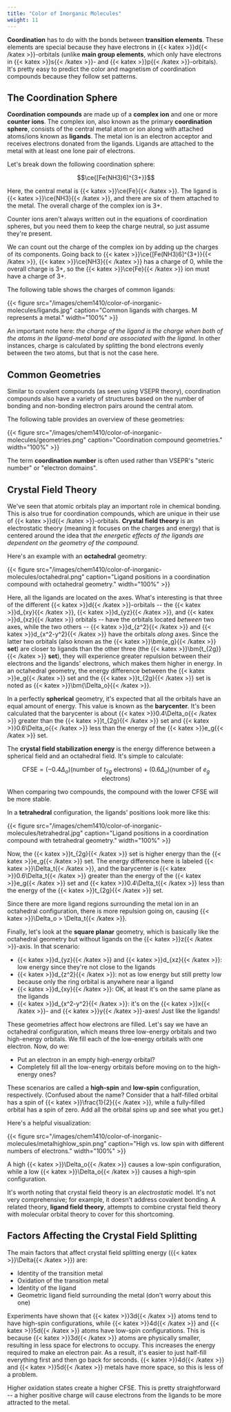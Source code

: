 ```yaml
---
title: "Color of Inorganic Molecules"
weight: 11
---
```


**Coordination** has to do with the bonds between **transition elements**. These elements are special because they have electrons in {{< katex >}}d{{< /katex >}}-orbitals (unlike **main group elements**, which only have electrons in {{< katex >}}s{{< /katex >}}- and {{< katex >}}p{{< /katex >}}-orbitals). It's pretty easy to predict the color and magnetism of coordination compounds because they follow set patterns.

## The Coordination Sphere

**Coordination compounds** are made up of a **complex ion** and one or more **counter ions**. The complex ion, also known as the primary **coordination sphere**, consists of the central metal atom or ion along with attached atoms/ions known as **ligands**. The metal ion is an electron acceptor and receives electrons donated from the ligands. Ligands are attached to the metal with at least one lone pair of electrons.

Let's break down the following coordination sphere:

$$\ce{[Fe(NH3)6]^{3+}}$$

Here, the central metal is {{< katex >}}\ce{Fe}{{< /katex >}}. The ligand is {{< katex >}}\ce{NH3}{{< /katex >}}, and there are six of them attached to the metal. The overall charge of the complex ion is 3+.

Counter ions aren't always written out in the equations of coordination spheres, but you need them to keep the charge neutral, so just assume they're present.

We can count out the charge of the complex ion by adding up the charges of its components. Going back to {{< katex >}}\ce{[Fe(NH3)6]^{3+}}{{< /katex >}}, {{< katex >}}\ce{NH3}{{< /katex >}} has a charge of 0, while the overall charge is 3+, so the {{< katex >}}\ce{Fe}{{< /katex >}} ion must have a charge of 3+.

The following table shows the charges of common ligands:

{{< figure src="/images/chem1410/color-of-inorganic-molecules/ligands.jpg" caption="Common ligands with charges. M represents a metal." width="100%" >}}

An important note here: *the charge of the ligand is the charge when both of the atoms in the ligand-metal bond are associated with the ligand.* In other instances, charge is calculated by splitting the bond electrons evenly between the two atoms, but that is not the case here.

## Common Geometries

Similar to covalent compounds (as seen using VSEPR theory), coordination compounds also have a variety of structures based on the number of bonding and non-bonding electron pairs around the central atom.

The following table provides an overview of these geometries:

{{< figure src="/images/chem1410/color-of-inorganic-molecules/geometries.png" caption="Coordination compound geometries." width="100%" >}}

The term **coordination number** is often used rather than VSEPR's "steric number" or "electron domains".

## Crystal Field Theory

We've seen that atomic orbitals play an important role in chemical bonding. This is also true for coordination compounds, which are unique in their use of {{< katex >}}d{{< /katex >}}-orbitals. **Crystal field theory** is an electrostatic theory (meaning it focuses on the charges and energy) that is centered around the idea that *the energetic effects of the ligands are dependent on the geometry of the compound*.

Here's an example with an **octahedral** geometry:

{{< figure src="/images/chem1410/color-of-inorganic-molecules/octahedral.png" caption="Ligand positions in a coordination compound with octahedral geometry." width="100%" >}}

Here, all the ligands are located on the axes. What's interesting is that three of the different {{< katex >}}d{{< /katex >}}-orbitals -- the {{< katex >}}d_{xy}{{< /katex >}}, {{< katex >}}d_{yz}{{< /katex >}}, and {{< katex >}}d_{xz}{{< /katex >}} orbitals -- have the orbitals located *between* two axes, while the two others -- {{< katex >}}d_{z^2}{{< /katex >}} and {{< katex >}}d_{x^2-y^2}{{< /katex >}} have the orbitals *along* axes. Since the latter two orbitals (also known as the {{< katex >}}\bm{e_g}{{< /katex >}} **set**) are closer to ligands than the other three (the {{< katex >}}\bm{t_{2g}}{{< /katex >}} **set**), they will experience greater repulsion between their electrons and the ligands' electrons, which makes them higher in energy. In an octahedral geometry, the energy difference between the {{< katex >}}e_g{{< /katex >}} set and the {{< katex >}}t_{2g}{{< /katex >}} set is noted as {{< katex >}}\bm{\Delta_o}{{< /katex >}}.

In a perfectly **spherical** geometry, it's expected that all the orbitals have an equal amount of energy. This value is known as the **barycenter**. It's been calculated that the barycenter is about {{< katex >}}0.4\Delta_o{{< /katex >}} greater than the {{< katex >}}t_{2g}{{< /katex >}} set and {{< katex >}}0.6\Delta_o{{< /katex >}} less than the energy of the {{< katex >}}e_g{{< /katex >}} set.

The **crystal field stabilization energy** is the energy difference between a spherical field and an octahedral field. It's simple to calculate:

$$\text{CFSE} = (-0.4\Delta_o)(\text{number of } t_{2g} \text{ electrons}) + (0.6\Delta_o)(\text{number of } e_{g} \text{ electrons})$$

When comparing two compounds, the compound with the lower CFSE will be more stable.

In a **tetrahedral** configuration, the ligands' positions look more like this:

{{< figure src="/images/chem1410/color-of-inorganic-molecules/tetrahedral.jpg" caption="Ligand positions in a coordination compound with tetrahedral geometry." width="100%" >}}

Now, the {{< katex >}}t_{2g}{{< /katex >}} set is higher energy than the {{< katex >}}e_g{{< /katex >}} set. The energy difference here is labeled {{< katex >}}\Delta_t{{< /katex >}}, and the barycenter is {{< katex >}}0.6\Delta_t{{< /katex >}} greater than the energy of the {{< katex >}}e_g{{< /katex >}} set and {{< katex >}}0.4\Delta_t{{< /katex >}} less than the energy of the {{< katex >}}t_{2g}{{< /katex >}} set.

Since there are more ligand regions surrounding the metal ion in an octahedral configuration, there is more repulsion going on, causing {{< katex >}}\Delta_o > \Delta_t{{< /katex >}}.

Finally, let's look at the **square planar** geometry, which is basically like the octahedral geometry but without ligands on the {{< katex >}}z{{< /katex >}}-axis. In that scenario:

* {{< katex >}}d_{yz}{{< /katex >}} and {{< katex >}}d_{xz}{{< /katex >}}: low energy since they're not close to the ligands
* {{< katex >}}d_{z^2}{{< /katex >}}: not as low energy but still pretty low because only the ring orbital is anywhere near a ligand
* {{< katex >}}d_{xy}{{< /katex >}}: OK, at least it's on the same plane as the ligands
* {{< katex >}}d_{x^2-y^2}{{< /katex >}}: it's on the {{< katex >}}x{{< /katex >}}- and {{< katex >}}y{{< /katex >}}-axes! Just like the ligands!

These geometries affect how electrons are filled. Let's say we have an octahedral configuration, which means three low-energy orbitals and two high-energy orbitals. We fill each of the low-energy orbitals with one electron. Now, do we:

* Put an electron in an empty high-energy orbital?
* Completely fill all the low-energy orbitals before moving on to the high-energy ones?

These scenarios are called a **high-spin** and **low-spin** configuration, respectively. (Confused about the name? Consider that a half-filled orbital has a spin of {{< katex >}}\frac{1}{2}{{< /katex >}}, while a fully-filled orbital has a spin of zero. Add all the orbital spins up and see what you get.)

Here's a helpful visualization:

{{< figure src="/images/chem1410/color-of-inorganic-molecules/metalhighlow_spin.png" caption="High vs. low spin with different numbers of electrons." width="100%" >}}

A high {{< katex >}}\Delta_o{{< /katex >}} causes a low-spin configuration, while a low {{< katex >}}\Delta_o{{< /katex >}} causes a high-spin configuration.

It's worth noting that crystal field theory is an *electrostatic* model. It's not very comprehensive; for example, it doesn't address covalent bonding. A related theory, **ligand field theory**, attempts to combine crystal field theory with molecular orbital theory to cover for this shortcoming.

## Factors Affecting the Crystal Field Splitting

The main factors that affect crystal field splitting energy ({{< katex >}}\Delta{{< /katex >}}) are:

* Identity of the transition metal
* Oxidation of the transition metal
* Identity of the ligand
* Geometric ligand field surrounding the metal (don't worry about this one)

Experiments have shown that {{< katex >}}3d{{< /katex >}} atoms tend to have high-spin configurations, while {{< katex >}}4d{{< /katex >}} and {{< katex >}}5d{{< /katex >}} atoms have low-spin configurations. This is because {{< katex >}}3d{{< /katex >}} atoms are physically smaller, resulting in less space for electrons to occupy. This increases the energy required to make an electron pair. As a result, it's easier to just half-fill everything first and then go back for seconds. {{< katex >}}4d{{< /katex >}} and {{< katex >}}5d{{< /katex >}} metals have more space, so this is less of a problem.

Higher oxidation states create a higher CFSE. This is pretty straightforward -- a higher positive charge will cause electrons from the ligands to be more attracted to the metal.

